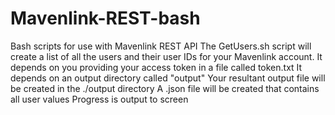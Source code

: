# Mavenlink-REST-bash
Bash scripts for use with Mavenlink REST API
The GetUsers.sh script will create a list of all the users and their user IDs for your Mavenlink account.
It depends on you providing your access token in a file called token.txt
It depends on an output directory called "output"
Your resultant output file will be created in the ./output directory
A .json file will be created that contains all user values
Progress is output to screen

